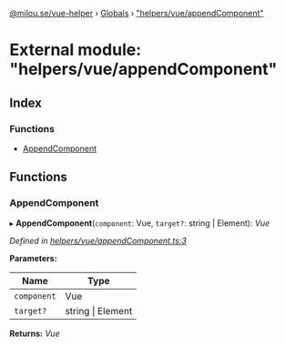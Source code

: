 [@milou.se/vue-helper](../README.md) › [Globals](../globals.md) › ["helpers/vue/appendComponent"](_helpers_vue_appendcomponent_.md)

# External module: "helpers/vue/appendComponent"

## Index

### Functions

* [AppendComponent](_helpers_vue_appendcomponent_.md#appendcomponent)

## Functions

###  AppendComponent

▸ **AppendComponent**(`component`: Vue, `target?`: string | Element): *Vue*

*Defined in [helpers/vue/appendComponent.ts:3](https://github.com/milou-se/milou-vue-helper/blob/83c1a21/src/helpers/vue/appendComponent.ts#L3)*

**Parameters:**

Name | Type |
------ | ------ |
`component` | Vue |
`target?` | string &#124; Element |

**Returns:** *Vue*
